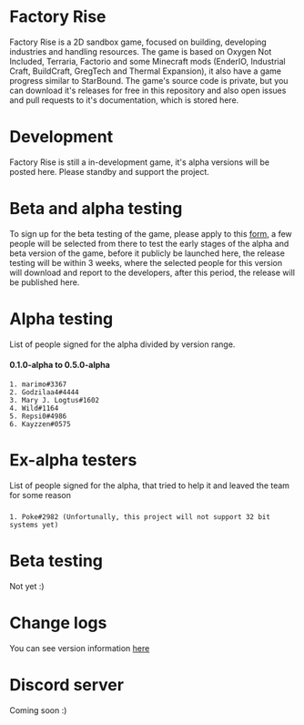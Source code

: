 # Factory Rise
Factory Rise is a 2D sandbox game, focused on building, developing industries and handling resources. The game is based on Oxygen Not Included, Terraria, Factorio and some Minecraft mods (EnderIO, Industrial Craft, BuildCraft, GregTech and Thermal Expansion), it also have a game progress similar to StarBound. The game's source code is private, but you can download it's releases for free in this repository and also open issues and pull requests to it's documentation, which is stored here.

# Development
Factory Rise is still a in-development game, it's alpha versions will be posted here. Please standby and support the project.

# Beta and alpha testing
To sign up for the beta testing of the game, please apply to this [form](https://forms.gle/Cg5UsBKvLPje3o1y9), a few people will be selected from there to test the early stages of the alpha and beta version of the game, before it publicly be launched here, the release testing will be within 3 weeks, where the selected people for this version will download and report to the developers, after this period, the release will be published here.

# Alpha testing
List of people signed for the alpha divided by version range.
#### 0.1.0-alpha to 0.5.0-alpha
    1. marimo#3367
    2. Godzilaa4#4444
    3. Mary J. Logtus#1602
    4. Wild#1164
    5. Repsi0#4986
    6. Kayzzen#0575

# Ex-alpha testers
List of people signed for the alpha, that tried to help it and leaved the team for some reason
#####
    1. Poke#2982 (Unfortunally, this project will not support 32 bit systems yet)

# Beta testing
Not yet :)

# Change logs
You can see version information [here](/changelog.txt/)

# Discord server
Coming soon :)
